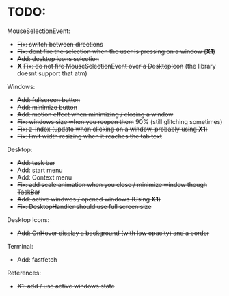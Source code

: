 # TODO: 
MouseSelectionEvent:
- ~~Fix: switch between directions~~
- ~~Fix: dont fire the selection when the user is pressing on a window (**X1**)~~
- ~~Add: desktop icons selection~~
- **X** ~~Fix: do not fire MouseSelectionEvent over a DesktopIcon~~ (the library doesnt support that atm)

Windows:
- ~~Add: fullscreen button~~
- ~~Add: minimize button~~
- ~~Add: motion effect when minimizing / closing a window~~
- ~~Fix: windows size when you reopen them~~ 90% (still glitching sometimes)
- ~~Fix: z-index (update when clicking on a window, probably using **X1**)~~
- ~~Fix: limit width resizing when it reaches the tab text~~

Desktop:
- ~~Add: task bar~~
- Add: start menu
- Add: Context menu
- ~~Fix: add scale animation when you close / minimize window though TaskBar~~
- ~~Add: active windwos / opened windows (Using **X1**)~~
- ~~Fix: DesktopHandler should use full screen size~~

Desktop Icons:
- ~~Add: OnHover display a background (with low opacity) and a border~~

Terminal:
- Add: fastfetch

References:
- ~~X1: add / use active windows state~~